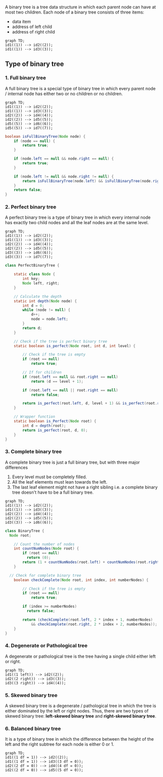 A binary tree is a tree data structure in which each parent node can have at most two children. Each node of a binary tree consists of three items:
-   data item
-   address of left child
-   address of right child

```mermaid
graph TD;
id1((1)) --> id2((2));
id1((1)) --> id3((3));
```


## Type of binary tree
### 1. Full binary tree
A full binary tree is a special type of binary tree in which every parent node / internal node has either two or no children or no children.

```mermaid
graph TD;
id1((1)) --> id2((2));
id1((1)) --> id3((3));
id2((2)) --> id4((4));
id2((2)) --> id5((5));
id5((5)) --> id6((6));
id5((5)) --> id7((7));
```

```java
boolean isFullBinaryTree(Node node) {
	if (node == null) {
		return true;
	}

	if (node.left == null && node.right == null) {
		return true;
	}

	if (node.left != null && node.right != null) {
		return isFullBinaryTree(node.left) && isFullBinaryTree(node.right);
	}
	return false;
}
```


### 2. Perfect binary tree
A perfect binary tree is a type of binary tree in which every internal node has exactly two child nodes and all the leaf nodes are at the same level.

```mermaid
graph TD;
id1((1)) --> id2((2));
id1((1)) --> id3((3));
id2((2)) --> id4((4));
id2((2)) --> id5((5));
id3((3)) --> id6((6));
id3((3)) --> id7((7));
```
```java
class PerfectBinaryTree {

	static class Node {
	    int key;
	    Node left, right;
	}

	// Calculate the depth
	static int depth(Node node) {
	    int d = 0;
	    while (node != null) {
			d++;
			node = node.left;
		}
	    return d;
	}

	// Check if the tree is perfect binary tree
	static boolean is_perfect(Node root, int d, int level) {

	    // Check if the tree is empty
	    if (root == null)
			return true;

	    // If for children
		if (root.left == null && root.right == null)
			return (d == level + 1);

	    if (root.left == null || root.right == null)
			return false;

	    return is_perfect(root.left, d, level + 1) && is_perfect(root.right, d, level + 1);
	}

	// Wrapper function
	static boolean is_Perfect(Node root) {
	    int d = depth(root);
	    return is_perfect(root, d, 0);
	}
}
```

### 3. Complete binary tree
A complete binary tree is just a full binary tree, but with three major differences
1. Every level must be completely filled.
2. All the leaf elements must lean towards the left.
3. The last leaf element might not have a right sibling i.e. a complete binary tree doesn't have to be a full binary tree.

```mermaid
graph TD;
id1((1)) --> id2((2));
id1((1)) --> id3((3));
id2((2)) --> id4((4));
id2((2)) --> id5((5));
id3((3)) --> id6((6));
```
```java
class BinaryTree {
  Node root;

	// Count the number of nodes
	int countNumNodes(Node root) {
	    if (root == null)
	      return (0);
	    return (1 + countNumNodes(root.left) + countNumNodes(root.right));
	}

  // Check for complete binary tree
	boolean checkComplete(Node root, int index, int numberNodes) {

		// Check if the tree is empty
	    if (root == null)
			return true;

	    if (index >= numberNodes)
	      return false;

	    return (checkComplete(root.left, 2 * index + 1, numberNodes)
	        && checkComplete(root.right, 2 * index + 2, numberNodes));
	}
}
```


### 4. Degenerate or Pathological tree
A degenerate or pathological tree is the tree having a single child either left or right.

```mermaid
graph TD;
id1((1 left)) --> id2((2));
id2((2 right)) --> id3((3));
id3((3 right)) --> id4((4));
```



### 5. Skewed binary tree
A skewed binary tree is a degenerate / pathological tree in which the tree is either dominated by the left or right nodes. Thus, there are two types of skewed binary tree: **left-skewed binary tree** and **right-skewed binary tree**.

### 6. Balanced binary tree
It is a type of binary tree in which the difference between the height of the left and the right subtree for each node is either 0 or 1.

```mermaid
graph TD;
id1((1 df = 1)) --> id2((2));
id1((1 df = 1)) --> id3((3 df = 0));
id2((2 df = 0)) --> id4((4 df = 0));
id2((2 df = 0)) --> id5((5 df = 0));
```


